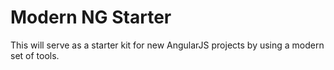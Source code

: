 Modern NG Starter
======

This will serve as a starter kit for new AngularJS projects by using a modern set of tools.